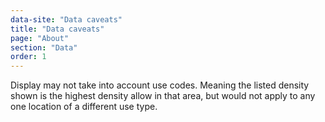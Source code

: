 ```yaml
---
data-site: "Data caveats"
title: "Data caveats"
page: "About"
section: "Data"
order: 1
---
```

Display may not take into account use codes. Meaning the listed density shown is the highest density allow in that area, but would not apply to any one location of a different use type.
